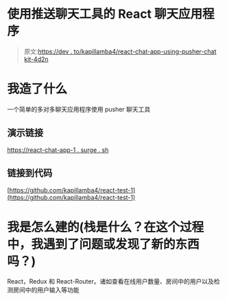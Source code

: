 # 使用推送聊天工具的 React 聊天应用程序

> 原文:[https://dev . to/kapillamba4/react-chat-app-using-pusher-chat kit-4d2n](https://dev.to/kapillamba4/react-chat-app-using-pusher-chatkit-4d2n)

# [](#what-i-built)我造了什么

一个简单的多对多聊天应用程序使用 pusher 聊天工具

## [](#demo-link)演示链接

[https://react-chat-app-1 . surge . sh](https://react-chat-app-1.surge.sh)

## [](#link-to-code)链接到代码

[https://github.com/kapillamba4/react-test-1](https://github.com/kapillamba4/react-test-1)

# [](#how-i-built-it-whats-the-stack-did-i-run-into-issues-or-discover-something-new-along-the-way)我是怎么建的(栈是什么？在这个过程中，我遇到了问题或发现了新的东西吗？)

React，Redux 和 React-Router。诸如查看在线用户数量、房间中的用户以及检测房间中的用户输入等功能